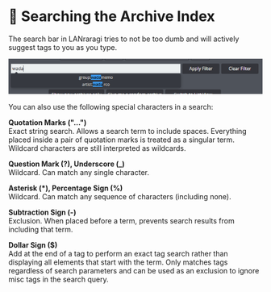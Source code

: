 # 🔎 Searching the Archive Index

The search bar in LANraragi tries to not be too dumb and will actively suggest tags to you as you type.

![Search suggestions](../.gitbook/assets/search.png)

You can also use the following special characters in a search:

**Quotation Marks ("...")**\
Exact string search. Allows a search term to include spaces. Everything placed inside a pair of quotation marks is treated as a singular term. Wildcard characters are still interpreted as wildcards.

**Question Mark (?), Underscore (\_)**\
Wildcard. Can match any single character.

**Asterisk (\*), Percentage Sign (%)**\
Wildcard. Can match any sequence of characters (including none).

**Subtraction Sign (-)**\
Exclusion. When placed before a term, prevents search results from including that term.

**Dollar Sign ($)**\
Add at the end of a tag to perform an exact tag search rather than displaying all elements that start with the term. Only matches tags regardless of search parameters and can be used as an exclusion to ignore misc tags in the search query.
